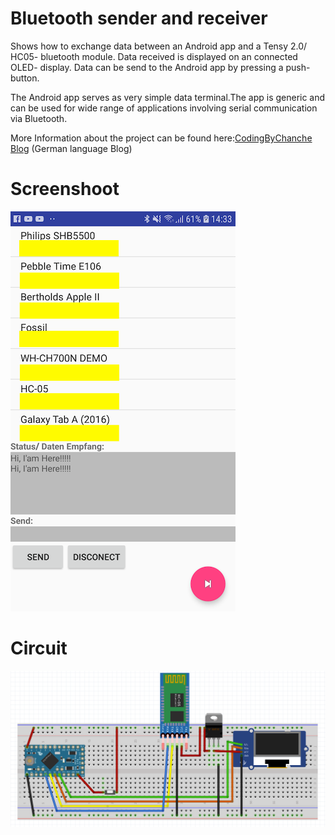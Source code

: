 Bluetooth sender and receiver
=============================
Shows how to exchange data between an Android app and a Tensy 2.0/ HC05- bluetooth module.
Data received is displayed on an connected OLED- display. Data can be send to the Android app by
pressing a push- button. 

The Android app serves as very simple data terminal.The app is generic and can be used for
wide range of applications involving serial communication via Bluetooth.

More Information about the project can be found here:[CodingByChanche Blog](https://codingbychance.wordpress.com/2020/01/19/tensy-2-0-bluetooth-sender-receiver/?preview_id=973&preview_nonce=b2c4503f9e&preview=true) (German language Blog)

Screenshoot
===========
![](Screenshoot.png)


Circuit
=======
![](Scemantics.png)
